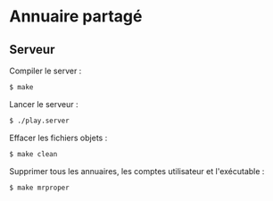 # Annuaire partagé

## Serveur

Compiler le server :
```bash
$ make
```

Lancer le serveur :
```bash
$ ./play.server
```

Effacer les fichiers objets :
```bash
$ make clean
```

Supprimer tous les annuaires, les comptes utilisateur et l'exécutable :
```bash
$ make mrproper
```
